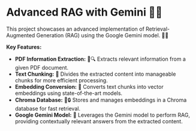 # Advanced RAG with Gemini 🧠🚀

This project showcases an advanced implementation of Retrieval-Augmented Generation (RAG) using the Google Gemini model. 🤖✨

**Key Features:**

- **PDF Information Extraction:** 📄🔍 Extracts relevant information from a given PDF document.
- **Text Chunking:** 🧩 Divides the extracted content into manageable chunks for more efficient processing.
- **Embedding Conversion:** 🔄 Converts text chunks into vector embeddings using state-of-the-art models.
- **Chroma Database:** 💾🔒 Stores and manages embeddings in a Chroma database for fast retrieval.
- **Google Gemini Model:** 🌟 Leverages the Gemini model to perform RAG, providing contextually relevant answers from the extracted content.
